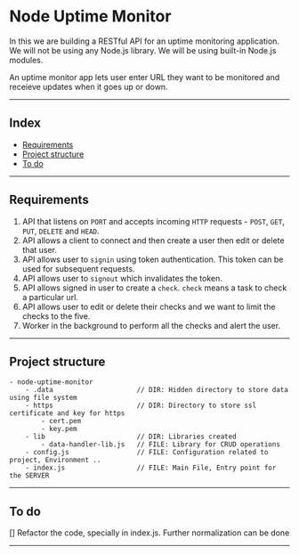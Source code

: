 # Node Uptime Monitor

In this we are building a RESTful API for an uptime monitoring application. We will not be using any Node.js library. We will be using built-in Node.js modules.

An uptime monitor app lets user enter URL they want to be monitored and receieve updates when it goes up or down.

---

## Index

- [Requirements](#requirements)
- [Project structure](#structure)
- [To do](#todo)

---

## Requirements<a name="requirements"></a>

1. API that listens on `PORT` and accepts incoming `HTTP` requests - `POST`, `GET`, `PUT`, `DELETE` and `HEAD`.
2. API allows a client to connect and then create a user then edit or delete that user.
3. API allows user to `signin` using token authentication. This token can be used for subsequent requests.
4. API allows user to `signout` which invalidates the token.
5. API allows signed in user to create a `check`. `check` means a task to check a particular url.
6. API allows user to edit or delete their checks and we want to limit the checks to the five.
7. Worker in the background to perform all the checks and alert the user.

---

## Project structure<a name="structure"></a>

```
- node-uptime-monitor
    - .data                     // DIR: Hidden directory to store data using file system
    - https                     // DIR: Directory to store ssl certificate and key for https
        - cert.pem
        - key.pem
    - lib                       // DIR: Libraries created
        - data-handler-lib.js   // FILE: Library for CRUD operations
    - config.js                 // FILE: Configuration related to project, Environment ..
    - index.js                  // FILE: Main File, Entry point for the SERVER
```

---

## To do<a name="todo"></a>

[] Refactor the code, specially in index.js. Further normalization can be done


---


